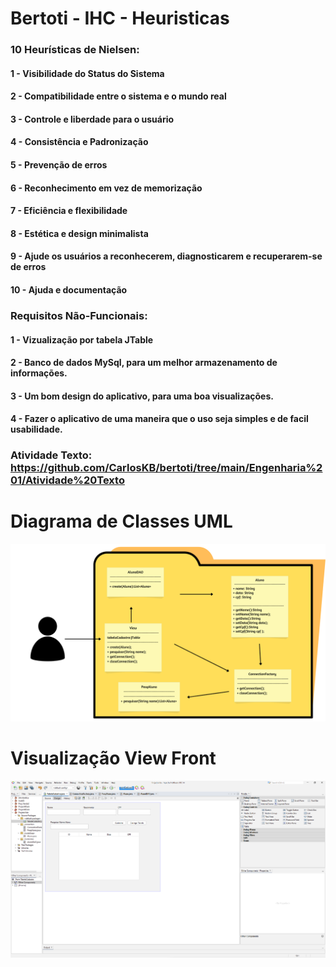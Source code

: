 # Bertoti - IHC - Heuristicas



### 10 Heurísticas de Nielsen:</br>
#### 1 - Visibilidade do Status do Sistema</br>
#### 2 - Compatibilidade entre o sistema e o mundo real</br>
#### 3 - Controle e liberdade para o usuário</br>
#### 4 - Consistência e Padronização</br>
#### 5 - Prevenção de erros</br>
#### 6 - Reconhecimento em vez de memorização</br>
#### 7 - Eficiência e flexibilidade</br>
#### 8 - Estética e design minimalista</br>
#### 9 - Ajude os usuários a reconhecerem, diagnosticarem e recuperarem-se de erros</br>
#### 10 - Ajuda e documentação</br>



### Requisitos Não-Funcionais:
#### 1 - Vizualização por tabela JTable</br>
#### 2 - Banco de dados MySql, para um melhor armazenamento de informações.</br>
#### 3 - Um bom design do aplicativo, para uma boa visualizações.</br>
#### 4 - Fazer o aplicativo de uma maneira que o uso seja simples e de facil usabilidade.</br>

### Atividade Texto: https://github.com/CarlosKB/bertoti/tree/main/Engenharia%201/Atividade%20Texto

# Diagrama de Classes UML #

![Diagrama de Classes](https://github.com/CarlosKB/bertoti/blob/main/Engenharia%201/Atividade%20Projeto/DiagramaClassesAluno.png)


# Visualização View Front #
![Diagrama de Classes](https://github.com/CarlosKB/bertoti/blob/main/Engenharia%201/Atividade%20Projeto/View%20Front.png)
